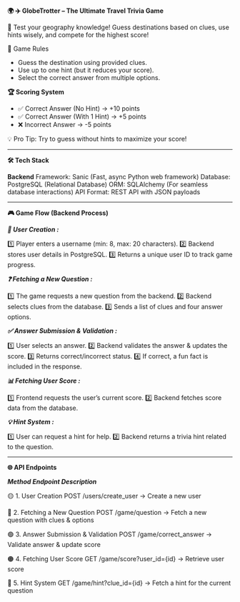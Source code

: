 ****🌍 ✈️ GlobeTrotter – The Ultimate Travel Trivia Game****



🚀 Test your geography knowledge! Guess destinations based on clues, use hints wisely, and compete for the highest score!


🎯 Game Rules  

- Guess the destination using provided clues.  
- Use up to one hint (but it reduces your score).  
- Select the correct answer from multiple options.  


****🏆 Scoring System****

- ✅ Correct Answer (No Hint) → +10 points
- ✅ Correct Answer (With 1 Hint) → +5 points
- ❌ Incorrect Answer → -5 points


💡 Pro Tip: Try to guess without hints to maximize your score!



----------------------------------------------------------------------------------



**🛠 Tech Stack**

**Backend**
Framework: Sanic (Fast, async Python web framework)
Database: PostgreSQL (Relational Database)
ORM: SQLAlchemy (For seamless database interactions)
API Format: REST API with JSON payloads



----------------------------------------------------------------------------------



****🎮 Game Flow (Backend Process)****

_**👤 User Creation :**_

1️⃣ Player enters a username (min: 8, max: 20 characters).
2️⃣ Backend stores user details in PostgreSQL.
3️⃣ Returns a unique user ID to track game progress.

_**❓ Fetching a New Question :**_

1️⃣ The game requests a new question from the backend.
2️⃣ Backend selects clues from the database.
3️⃣ Sends a list of clues and four answer options.

_**✅ Answer Submission & Validation :**_

1️⃣ User selects an answer.
2️⃣ Backend validates the answer & updates the score.
3️⃣ Returns correct/incorrect status.
4️⃣ If correct, a fun fact is included in the response.

_**📊 Fetching User Score :**_

1️⃣ Frontend requests the user’s current score.
2️⃣ Backend fetches score data from the database.

_**💡 Hint System :**_

1️⃣ User can request a hint for help.
2️⃣ Backend returns a trivia hint related to the question.



----------------------------------------------------------------------------------



****🌐 API Endpoints****

_**Method	Endpoint	Description**_

🟡 1. User Creation
POST /users/create_user → Create a new user

🔵 2. Fetching a New Question
POST /game/question → Fetch a new question with clues & options

🟢 3. Answer Submission & Validation
POST /game/correct_answer → Validate answer & update score

🟠 4. Fetching User Score
GET /game/score?user_id={id} → Retrieve user score

🔴 5. Hint System
GET /game/hint?clue_id={id} → Fetch a hint for the current question



